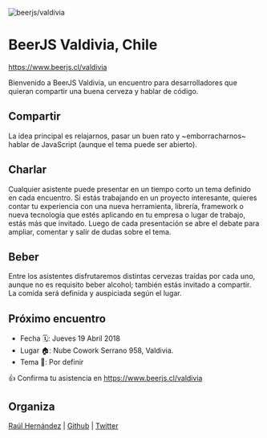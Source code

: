 ![beerjs/valdivia](https://user-images.githubusercontent.com/362186/34363360-25e75678-ea5a-11e7-9a0c-c33b687c434f.jpg)                                                                                                
# BeerJS Valdivia, Chile

https://www.beerjs.cl/valdivia

Bienvenido a BeerJS Valdivia, un encuentro para desarrolladores que quieran compartir una buena cerveza y hablar de código.

## Compartir

La idea principal es relajarnos, pasar un buen rato y ~emborracharnos~ hablar de JavaScript (aunque el tema puede ser abierto).

## Charlar

Cualquier asistente puede presentar en un tiempo corto un tema definido en cada encuentro. Si estás trabajando en un proyecto interesante, quieres contar tu experiencia con una nueva herramienta, librería, framework o nueva tecnología que estés aplicando en tu empresa o lugar de trabajo, estás más que invitado. 
Luego de cada presentación se abre el debate para ampliar, comentar y salir de dudas sobre el tema.

## Beber

Entre los asistentes disfrutaremos distintas cervezas traídas por cada uno, aunque no es requisito beber alcohol; también estás invitado a compartir. La comida será definida y auspiciada según el lugar.

## Próximo encuentro

* Fecha 🗓: Jueves 19 Abril 2018
* Lugar 🏠: Nube Cowork Serrano 958, Valdivia.
* Tema 🙊: Por definir

👍 Confirma tu asistencia en https://www.beerjs.cl/valdivia


## Organiza

<a href="mailto:raulghm@gmail.com">Raúl Hernández<a/> | 
[Github](https://github.com/raulghm) | 
[Twitter](https://twitter.com/raulghm)
